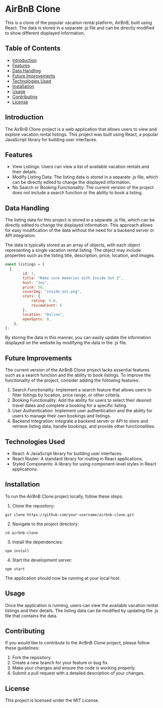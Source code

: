 # AirBnB Clone

This is a clone of the popular vacation rental platform, AirBnB, built using React. The data is stored in a separate .js file and can be directly modified to show different displayed information.

## Table of Contents
- [Introduction](#introduction)
- [Features](#features)
- [Data Handling](#data-handling)
- [Future Improvements](#future-improvements)
- [Technologies Used](#technologies-used)
- [Installation](#installation)
- [Usage](#usage)
- [Contributing](#contributing)
- [License](#license)

## Introduction
The AirBnB Clone project is a web application that allows users to view and explore vacation rental listings. This project was built using React, a popular JavaScript library for building user interfaces.

## Features
- View Listings: Users can view a list of available vacation rentals and their details.
- Modify Listing Data: The listing data is stored in a separate .js file, which can be directly edited to change the displayed information.
- No Search or Booking Functionality: The current version of the project does not include a search function or the ability to book a listing.

## Data Handling
The listing data for this project is stored in a separate .js file, which can be directly edited to change the displayed information. This approach allows for easy modification of the data without the need for a backend server or API integration.

The data is typically stored as an array of objects, with each object representing a single vacation rental listing. The object may include properties such as the listing title, description, price, location, and images.

```javascript
const listings = [
  {
        id: 1,
        title: "Make core memories with Inside Out 2",
        host: "Joy",
        price: 50,
        coverImg: "inside_out.png",
        stats: {
            rating: 5.0,
            reviewCount: 6
        },
        location: "Online",
        openSpots: 0,
    },
];
```
By storing the data in this manner, you can easily update the information displayed on the website by modifying the data in the .js file.

## Future Improvements
The current version of the AirBnB Clone project lacks essential features such as a search function and the ability to book listings. To improve the functionality of the project, consider adding the following features:

1. Search Functionality: Implement a search feature that allows users to filter listings by location, price range, or other criteria.
2. Booking Functionality: Add the ability for users to select their desired travel dates and complete a booking for a specific listing.
3. User Authentication: Implement user authentication and the ability for users to manage their own bookings and listings.
4. Backend Integration: Integrate a backend server or API to store and retrieve listing data, handle bookings, and provide other functionalities.

## Technologies Used
- React: A JavaScript library for building user interfaces.
- React Router: A standard library for routing in React applications.
- Styled Components: A library for using component-level styles in React applications.

## Installation
To run the AirBnB Clone project locally, follow these steps:

1. Clone the repository:
```
git clone https://github.com/your-username/airbnb-clone.git
```

2. Navigate to the project directory:
```
cd airbnb-clone
```

3. Install the dependencies:
```
npm install
```

4. Start the development server:
```
npm start
```

The application should now be running at your local host.

## Usage
Once the application is running, users can view the available vacation rental listings and their details. The listing data can be modified by updating the .js file that contains the data.

## Contributing
If you would like to contribute to the AirBnB Clone project, please follow these guidelines:

1. Fork the repository.
2. Create a new branch for your feature or bug fix.
3. Make your changes and ensure the code is working properly.
4. Submit a pull request with a detailed description of your changes.

## License
This project is licensed under the MIT License.